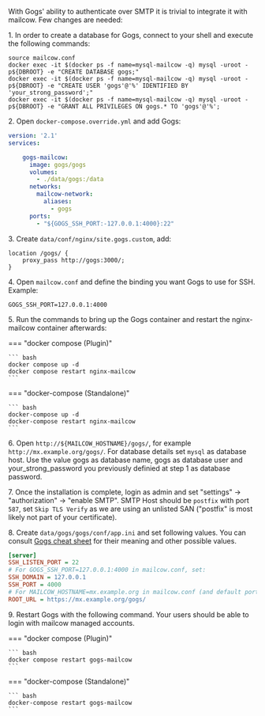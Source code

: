 With Gogs' ability to authenticate over SMTP it is trivial to integrate it with mailcow. Few changes are needed:

1\. In order to create a database for Gogs, connect to your shell and execute the following commands:
```
source mailcow.conf
docker exec -it $(docker ps -f name=mysql-mailcow -q) mysql -uroot -p${DBROOT} -e "CREATE DATABASE gogs;"
docker exec -it $(docker ps -f name=mysql-mailcow -q) mysql -uroot -p${DBROOT} -e "CREATE USER 'gogs'@'%' IDENTIFIED BY 'your_strong_password';"
docker exec -it $(docker ps -f name=mysql-mailcow -q) mysql -uroot -p${DBROOT} -e "GRANT ALL PRIVILEGES ON gogs.* TO 'gogs'@'%';
```

2\. Open `docker-compose.override.yml` and add Gogs:

```yaml
version: '2.1'
services:

    gogs-mailcow:
      image: gogs/gogs
      volumes:
        - ./data/gogs:/data
      networks:
        mailcow-network:
          aliases:
            - gogs
      ports:
        - "${GOGS_SSH_PORT:-127.0.0.1:4000}:22"
```

3\. Create `data/conf/nginx/site.gogs.custom`, add:
```
location /gogs/ {
    proxy_pass http://gogs:3000/;
}
```

4\. Open `mailcow.conf` and define the binding you want Gogs to use for SSH. Example:

```
GOGS_SSH_PORT=127.0.0.1:4000
```

5\. Run the commands to bring up the Gogs container and restart the nginx-mailcow container afterwards:

=== "docker compose (Plugin)"

    ``` bash
    docker compose up -d
	docker compose restart nginx-mailcow
    ```

=== "docker-compose (Standalone)"

    ``` bash
    docker-compose up -d
	docker-compose restart nginx-mailcow
    ```

6\. Open `http://${MAILCOW_HOSTNAME}/gogs/`, for example `http://mx.example.org/gogs/`. For database details set `mysql` as database host. Use the value gogs as database name, gogs as database user and your_strong_password you previously definied at step 1 as database password.

7\. Once the installation is complete, login as admin and set "settings" -> "authorization" -> "enable SMTP". SMTP Host should be `postfix` with port `587`, set `Skip TLS Verify` as we are using an unlisted SAN ("postfix" is most likely not part of your certificate).

8\. Create `data/gogs/gogs/conf/app.ini` and set following values. You can consult [Gogs cheat sheet](https://gogs.io/docs/advanced/configuration_cheat_sheet) for their meaning and other possible values.

```ini
[server]
SSH_LISTEN_PORT = 22
# For GOGS_SSH_PORT=127.0.0.1:4000 in mailcow.conf, set:
SSH_DOMAIN = 127.0.0.1
SSH_PORT = 4000
# For MAILCOW_HOSTNAME=mx.example.org in mailcow.conf (and default ports for HTTPS), set:
ROOT_URL = https://mx.example.org/gogs/
```

9\. Restart Gogs with the following command. Your users should be able to login with mailcow managed accounts.

=== "docker compose (Plugin)"

    ``` bash
    docker compose restart gogs-mailcow
    ```

=== "docker-compose (Standalone)"

    ``` bash
    docker-compose restart gogs-mailcow
    ```
